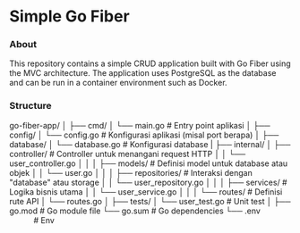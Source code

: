 # Simple Go Fiber

### About
This repository contains a simple CRUD application built with Go Fiber using the MVC architecture. The application uses PostgreSQL as the database and can be run in a container environment such as Docker.

### Structure
go-fiber-app/
│
├── cmd/
│   └── main.go           # Entry point aplikasi
│
├── config/
│   └── config.go         # Konfigurasi aplikasi (misal port berapa)
│
├── database/
│   └── database.go         # Konfigurasi database
|
├── internal/
│   ├── controller/         # Controller untuk menangani request HTTP
│   │   └── user_controller.go
│   │
│   ├── models/           # Definisi model untuk database atau objek
│   │   └── user.go
│   │
│   ├── repositories/     # Interaksi dengan "database" atau storage
│   │   └── user_repository.go
│   │
│   ├── services/         # Logika bisnis utama
│   │   └── user_service.go
│   │
│   └── routes/           # Definisi rute API
│       └── routes.go
│
├── tests/
│   └── user_test.go      # Unit test
│
├── go.mod                # Go module file
└── go.sum                # Go dependencies
└── .env                  # Env
